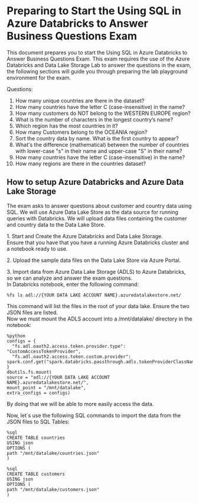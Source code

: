 # Preparing to Start the Using SQL in Azure Databricks to Answer Business Questions Exam

This document prepares you to start the Using SQL in Azure Databricks to Answer Business Questions Exam. This exam requires the use of the Azure Databricks and Data Lake Storage Lab to answer the questions in the exam, the following sections will guide you through preparing the lab playground environment for the exam.

Questions:

1.  How many unique countries are there in the dataset?
2.  How many countries have the letter C (case-insensitive) in the name?
3.  How many customers do NOT belong to the WESTERN EUROPE region?
4.  What is the number of characters in the longest country’s name?
5.  Which region has the most countries in it?
6.  How many Customers belong to the OCEANIA region?
7.  Sort the country data by name. What is the first country to appear?
8.  What's the difference (mathematical) between the number of countries with lower-case "s" in their name and upper-case "S" in their name?
9.  How many countries have the letter C (case-insensitive) in the name?
10. How many regions are there in the countries dataset?

## How to setup Azure Databricks and Azure Data Lake Storage

The exam asks to answer questions about customer and country data using SQL. We will use Azure Data Lake Store as the data source for running queries with Databricks. We will upload data files containing the customer and country data to the Data Lake Store.

1\. Start and Create the Azure Databricks and Data Lake Storage.  
Ensure that you have that you have a running Azure Databricks cluster and a notebook ready to use.

2\. Upload the sample data files on the Data Lake Store via Azure Portal.

3\. Import data from Azure Data Lake Storage (ADLS) to Azure Databricks, so we can analyze and answer the exam questions.  
In Databricks notebook, enter the following command:

```
%fs ls adl://{YOUR DATA LAKE ACCOUNT NAME}.azuredatalakestore.net/
```

This command will list the files in the root of your data lake. Ensure the two JSON files are listed.  
Now we must mount the ADLS account into a /mnt/datalake/ directory in the notebook:

```
%python
configs = {
  "fs.adl.oauth2.access.token.provider.type": "CustomAccessTokenProvider",
  "fs.adl.oauth2.access.token.custom.provider": spark.conf.get("spark.databricks.passthrough.adls.tokenProviderClassName")
}
dbutils.fs.mount(
source = "adl://{YOUR DATA LAKE ACCOUNT NAME}.azuredatalakestore.net/",
mount_point = "/mnt/datalake",
extra_configs = configs)
```

By doing that we will be able to more easily access the data.

Now, let´s use the following SQL commands to import the data from the JSON files to SQL Tables:

```
%sql
CREATE TABLE countries
USING json
OPTIONS (
path "/mnt/datalake/countries.json"
)

%sql
CREATE TABLE customers
USING json
OPTIONS (
path "/mnt/datalake/customers.json"
)
```
